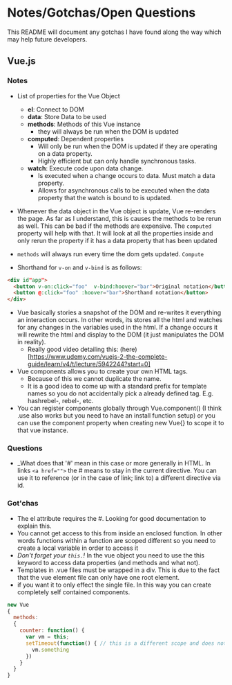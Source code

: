 # Notes/Gotchas/Open Questions

This README will document any gotchas I have found along the way which may help future developers.

## Vue.js

### Notes

* List of properties for the Vue Object
  * **el**: Connect to DOM
  * **data**: Store Data to be used
  * **methods**: Methods of this Vue instance
    * they will always be run when the DOM is updated
  * **computed**: Dependent properties
    * Will only be run when the DOM is updated if they are operating on a data property.
    * Highly efficient but can only handle synchronous tasks.
  * **watch**: Execute code upon data change.
    * Is executed when a change occurs to data. Must match a data property.
    * Allows for asynchronous calls to be executed when the data property that the watch is bound to is updated.
* Whenever the data object in the Vue object is update, Vue re-renders the page. As far as I understand, this is causes the methods to be rerun as well. This can be bad if the methods are expensive. The ```computed``` property will help with that. It will look at all the properties inside and only rerun the property if it has a data property that has been updated
* ```methods``` will always run every time the dom gets updated. ```Compute```

* Shorthand for ```v-on``` and ```v-bind``` is as follows:

```html
<div id"app">
  <button v-on:click="foo"  v-bind:hoover="bar">Original notation</button>
  <button @:click="foo" :hoover="bar">Shorthand notation</button>
</div>
```

* Vue basically stories a snapshot of the DOM and re-writes it everything an interaction occurs. In other words, its stores all the html and watches for any changes in the variables used in the html. If a change occurs it will rewrite the html and display to the DOM (it just manipulates the DOM in reality).
  * Really good video detailing this: (here)[https://www.udemy.com/vuejs-2-the-complete-guide/learn/v4/t/lecture/5942244?start=0]
* Vue components allows you to create your own HTML tags.
  * Because of this we cannot duplicate the name.
  * It is a good idea to come up with a standard prefix for template names so you do not accidentally pick a already defined tag. E.g. hashrebel-, rebel-, etc.
* You can register components globally through Vue.component() (I think .use also works but you need to have an install function setup) or you can use the component property when creating new Vue{} to scope it to that vue instance.

### Questions

* _What does that '#' mean in this case or more generally in HTML. In links ```<a href="">``` the # means to stay in the current directive. You can use it to reference (or in the case of link; link to) a different directive via id.

### Got'chas

* The el attribute requires the #. Looking for good documentation to explain this.
* You cannot get access to this from inside an enclosed function. In other words functions within a function are scoped different so you need to create a local variable in order to access it
* _Don't forget your ```this.```!_ In the vue object you need to use the this keyword to access data properties (and methods and what not).
* Templates in .vue files must be wrapped in a div. This is due to the fact that the vue element file can only have one root element.
* <style> in a .vue file is globally scoped and needs to be changed to <style scoped></style> if you want it to only effect the single file. In this way you can create completely self contained components.

```javascript
new Vue
{
  methods:
  {
    counter: function() {
      var vm = this;
      setTimeout(function() { // this is a different scope and does not have access to the this variable.
        vm.something
      })
    }
  }
}
```
